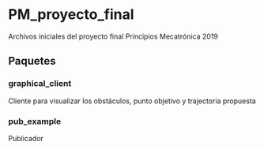 # PM_proyecto_final
Archivos iniciales del proyecto final Principios Mecatrónica 2019

## Paquetes
### graphical_client
Cliente para visualizar los obstáculos, punto objetivo y trajectoria propuesta

### pub_example
Publicador 
